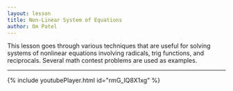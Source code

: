 ```yaml
---
layout: lesson
title: Non-Linear System of Equations
author: Om Patel
---
```


This lesson goes through various techniques that are useful for solving systems of nonlinear equations involving radicals, trig functions, and reciprocals. Several math contest problems are used as examples.

---

{% include youtubePlayer.html id="rmG_lQ8X1xg" %}